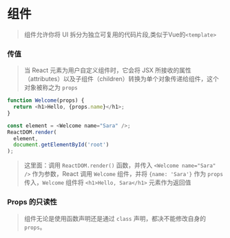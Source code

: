 # **组件**

> 组件允许你将 UI 拆分为独立可复用的代码片段,类似于Vue的`<template>`

### **传值**

> 当 React 元素为用户自定义组件时，它会将 JSX 所接收的属性（attributes）以及子组件（children）转换为单个对象传递给组件，这个对象被称之为 `props`

```javascript
function Welcome(props) {
  return <h1>Hello, {props.name}</h1>;
}

const element = <Welcome name="Sara" />;
ReactDOM.render(
  element,
  document.getElementById('root')
);
```

> 这里面：调用 `ReactDOM.render()` 函数，并传入 `<Welcome name="Sara" />` 作为参数，React 调用 `Welcome` 组件，并将 `{name: 'Sara'}` 作为 `props` 传入，`Welcome` 组件将 `<h1>Hello, Sara</h1>` 元素作为返回值

### **Props 的只读性**

> 组件无论是使用函数声明还是通过 `class` 声明，都决不能修改自身的 `props`。


